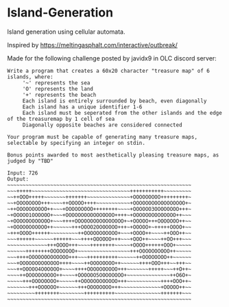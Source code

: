 # Island-Generation
Island generation using cellular automata.

Inspired by https://meltingasphalt.com/interactive/outbreak/

Made for the following challenge posted by javidx9 in OLC discord server:
```
Write a program that creates a 60x20 character "treasure map" of 6 islands, where:
     '~' represents the sea
     'O' represents the land
     '+' represents the beach
     Each island is entirely surrounded by beach, even diagonally
     Each island has a unique identifier 1-6
     Each island must be seperated from the other islands and the edge of the treasuremap by 1 cell of sea
     Diagonally opposite beaches are considered connected

Your program must be capable of generating many treasure maps, selectable by specifying an integer on stdin.

Bonus points awarded to most aesthetically pleasing treasure maps, as judged by "TBD"

Input: 726
Output:
~~~~~~~~~~~~~~~~~~~~~~~~~~~~~~~~~~~~~~~~~~~~~~~~~~~~~~~~~~~~
~~~+++++~~~~~~~~~~~~~~~~~~~~~~~~~~~~~~~~+++++++++++~~~~~~~~~
~~++OOO+++++~~~~~~~+++++++~~~~~~~~~~~~~~+OOOOOOOOO+++++++++~
~~+OOOOOOOO+++~~~~++OOOOO++++~~~~~~~~~~~+OOOOOOOOOOOOOOOOO+~
~++OOOOOOOOOO++~~~+OOOOOOOOO++++++++~~~~+OOOOOO3OOOOOOOO+++~
~+OOOOO1OOOOOO+~~~+OOOOOOOOOOOOOOOO++++~+OOOOOOOOOOOOOO++~~~
~+OOOOOOOOOOOO+~~~++++OOOOOOOOOOOOOOOO+~+OOOOO+++OOOOOOO++~~
~+OOOOOOOOOOO++~~~~~~+++OOOO2OOOOOOO+++~+OOOOO+~+++++OOOO+~~
~+++OOOO++++++~~~~~~~~~++OOOOOOOOOOO+~~~+OOOO++~~~~++OOO++~~
~~~++++++~~~~~~++++++~~~++++OOOOOO+++~~~+OOO++~~~~++OO+++~~~
~~~~~~~~~~~~~+++OOOO+++~~~~++++++++~~~~~+OOOO++++++OOO+~~~~~
~~~~~~++++++++OOOOOOOO+~~~~~~~~~~~~~~~~~+++OOOOOOOOOO++~~~~~
~~~++++OOOOOOOOOOOOO+++~~~++++++++++~~~~~~++OOOOOOOO++~~~~~~
~~~+OOOOOOOOOOOOO++++~~~~++OOOOOOOO++~~~~~~++++OOO+++~~+++~~
~~~++OOOOO4OOOOOO+~~~~++++OOOOOOOOOO+++~~~~~~~+++++~~~++O++~
~~~~++OOOOOOOOOO++~~~~+OOOOOO5OOOOOOOO+~~~~~~~~~~~~~~++O6O+~
~~~~~+++OOOOOOOO+~~~~~++OOOOOOOOOOOO+++~~~~~~~~~~~++++OOO++~
~~~~~~~+++OOOOOO+~~~~~~+++OOOOOOOO+++~~~~~~~~~~~~~+OOOOO++~~
~~~~~~~~~++++++++~~~~~~~~++++++++++~~~~~~~~~~~~~~~+++++++~~~
~~~~~~~~~~~~~~~~~~~~~~~~~~~~~~~~~~~~~~~~~~~~~~~~~~~~~~~~~~~~
```
